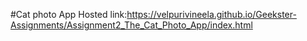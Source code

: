 #Cat photo App
Hosted link:https://velpurivineela.github.io/Geekster-Assignments/Assignment2_The_Cat_Photo_App/index.html
